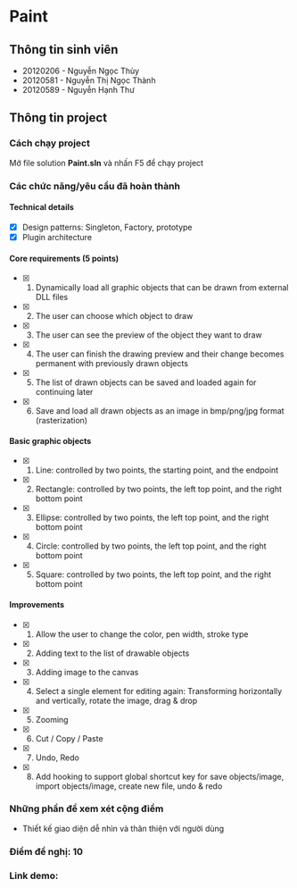 # Paint

## Thông tin sinh viên

- 20120206 - Nguyễn Ngọc Thùy
- 20120581 - Nguyễn Thị Ngọc Thành
- 20120589 - Nguyễn Hạnh Thư

## Thông tin project

### Cách chạy project

Mở file solution **Paint.sln** và nhấn F5 để chạy project

### Các chức năng/yêu cầu đã hoàn thành

#### Technical details

- [x] Design patterns: Singleton, Factory, prototype
- [x] Plugin architecture

#### Core requirements (5 points)

- [x] 1. Dynamically load all graphic objects that can be drawn from external DLL files
- [x] 2. The user can choose which object to draw
- [x] 3. The user can see the preview of the object they want to draw
- [x] 4. The user can finish the drawing preview and their change becomes permanent with previously drawn objects
- [x] 5. The list of drawn objects can be saved and loaded again for continuing later
- [x] 6. Save and load all drawn objects as an image in bmp/png/jpg format (rasterization)

#### Basic graphic objects

- [x] 1. Line: controlled by two points, the starting point, and the endpoint
- [x] 2. Rectangle: controlled by two points, the left top point, and the right bottom point
- [x] 3. Ellipse: controlled by two points, the left top point, and the right bottom point
- [x] 4. Circle: controlled by two points, the left top point, and the right bottom point
- [x] 5. Square: controlled by two points, the left top point, and the right bottom point

#### Improvements

- [x] 1. Allow the user to change the color, pen width, stroke type
- [x] 2. Adding text to the list of drawable objects
- [x] 3. Adding image to the canvas
- [x] 4. Select a single element for editing again: Transforming horizontally and vertically, rotate the image, drag & drop
- [x] 5. Zooming
- [x] 6. Cut / Copy / Paste
- [x] 7. Undo, Redo
- [x] 8. Add hooking to support global shortcut key for save objects/image, import objects/image, create new file, undo & redo

### Những phần để xem xét cộng điểm

- Thiết kế giao diện dễ nhìn và thân thiện với người dùng

### Điểm đề nghị: 10

### Link demo: 
